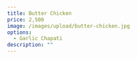 ```yaml
---
title: Butter Chicken
price: 2,500
image: /images/upload/butter-chicken.jpg
options:
  - Garlic Chapati
description: ""
---
```


